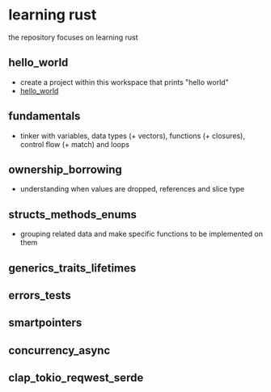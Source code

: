 # learning rust
the repository focuses on learning rust

## hello_world
- create a project within this workspace that prints "hello world"
- [hello_world](./hello_world/notes.md)
## fundamentals
- tinker with variables, data types (+ vectors), functions (+ closures), control flow (+ match) and loops

## ownership_borrowing
- understanding when values are dropped, references and slice type

## structs_methods_enums
- grouping related data and make specific functions to be implemented on them

## generics_traits_lifetimes

## errors_tests

## smartpointers

## concurrency_async

## clap_tokio_reqwest_serde
